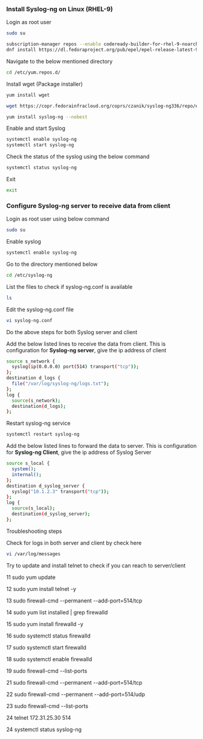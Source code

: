 ### Install Syslog-ng on Linux (RHEL-9)
Login as root user
```bash
sudo su
```

```bash
subscription-manager repos --enable codeready-builder-for-rhel-9-noarch-rpms
dnf install https://dl.fedoraproject.org/pub/epel/epel-release-latest-9.noarch.rpm
```
Navigate to the below mentioned directory

```bash
cd /etc/yum.repos.d/
```

Install wget (Package installer)

```bash
yum install wget
```


```bash
wget https://copr.fedorainfracloud.org/coprs/czanik/syslog-ng336/repo/epel-8/czanik-syslog-ng41-epel-8.repo
```
```bash
yum install syslog-ng --nobest
```

Enable and start Syslog

```bash
systemctl enable syslog-ng
systemctl start syslog-ng
```
Check the status of the syslog using the below command

```bash
systemctl status syslog-ng
```
Exit
```bash
exit
```
### Configure Syslog-ng server to receive data from client

Login as root user using below command

```bash
sudo su
```
 

Enable syslog 

```bash
systemctl enable syslog-ng
```


Go to the directory mentioned below

```bash
cd /etc/syslog-ng
```

List the files to check if syslog-ng.conf is available

```bash
ls
```

Edit the syslog-ng.conf file

```bash
vi syslog-ng.conf
```
Do the above steps for both Syslog server and client

Add the below listed lines to receive the data from client. This is configuration for **Syslog-ng server**, give the ip address of client
```bash
source s_network {
  syslog(ip(0.0.0.0) port(514) transport("tcp"));
};
destination d_logs {
  file("/var/log/syslog-ng/logs.txt");
};
log {
  source(s_network);
  destination(d_logs);
};
```
Restart syslog-ng service

```bash
systemctl restart syslog-ng
```

Add the below listed lines to forward the data to server. This is configuration for **Syslog-ng Client**, give the ip address of Syslog Server
```bash
source s_local {
  system();
  internal();
};
destination d_syslog_server {
  syslog("10.1.2.3" transport("tcp"));
};
log {
  source(s_local);
  destination(d_syslog_server);
};
```
Troubleshooting steps

Check for logs in both server and client by check here
```bash
vi /var/log/messages
```

Try to update and install telnet to check if you can reach to server/client
   
   11  sudo yum update
   
   12  sudo yum install telnet -y
   
   13  sudo firewall-cmd --permanent --add-port=514/tcp
   
   14  sudo yum list installed | grep firewalld
   
   15  sudo yum install firewalld -y
   
   16  sudo systemctl status firewalld
   
   17  sudo systemctl start firewalld
   
   18  sudo systemctl enable firewalld
   
   19  sudo firewall-cmd --list-ports
   
   21  sudo firewall-cmd --permanent --add-port=514/tcp
   
   22  sudo firewall-cmd --permanent --add-port=514/udp
   
   23  sudo firewall-cmd --list-ports

   24   telnet 172.31.25.30 514
   
   24  systemctl status syslog-ng

